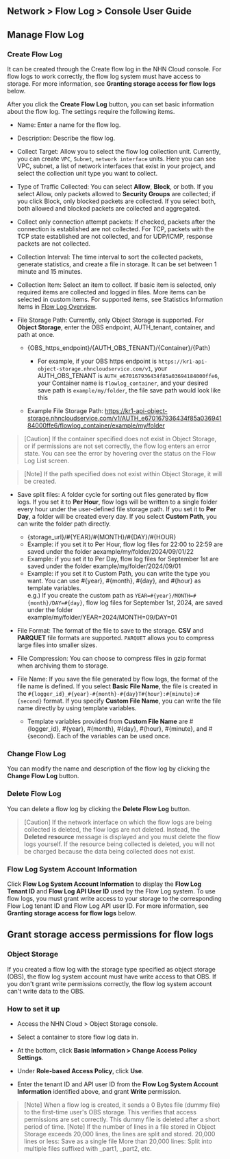 ## Network > Flow Log > Console User Guide

## Manage Flow Log
### Create Flow Log
It can be created through the Create flow log in the NHN Cloud console. For flow logs to work correctly, the flow log system must have access to storage. For more information, see **Granting storage access for flow logs** below.


After you click the **Create Flow Log** button, you can set basic information about the flow log. The settings require the following items.


* Name: Enter a name for the flow log.
* Description: Describe the flow log.
* Collect Target: Allow you to select the flow log collection unit. Currently, you can create `VPC`, `Subnet`, `network interface` units. Here you can see VPC, subnet, a list of network interfaces that exist in your project, and select the collection unit type you want to collect.
* Type of Traffic Collected: You can select **Allow**, **Block**, or both. If you select Allow, only packets allowed to **Security Groups** are collected; if you click Block, only blocked packets are collected. If you select both, both allowed and blocked packets are collected and aggregated.

* Collect only connection attempt packets: If checked, packets after the connection is established are not collected. For TCP, packets with the TCP state established are not collected, and for UDP/ICMP, response packets are not collected.
* Collection Interval: The time interval to sort the collected packets, generate statistics, and create a file in storage. It can be set between 1 minute and 15 minutes. 
* Collection Item: Select an item to collect. If basic item is selected, only required items are collected and logged in files. More items can be selected in custom items. For supported items, see Statistics Information Items in [Flow Log Overview](/Network/Flow%20Log/en/overview/).

* File Storage Path: Currently, only Object Storage is supported. For **Object Storage**, enter the OBS endpoint, AUTH_tenant, container, and path at once.
    * {OBS_https_endpoint}/{AUTH_OBS_TENANT}/{Container}/{Path}
        * For example, if your OBS https endpoint is `https://kr1-api-object-storage.nhncloudservice.com/v1`, your AUTH_OBS_TENANT is `AUTH_e670167936434f85a03694184000ffe6`, your Container name is `flowlog_container`, and your desired save path is `example/my/folder`, the file save path would look like this

    * Example File Storage Path: https://kr1-api-object-storage.nhncloudservice.com/v1/AUTH_e670167936434f85a03694184000ffe6/flowlog_container/example/my/folder


> [Caution] If the container specified does not exist in Object Storage, or if permissions are not set correctly, the flow log enters an error state. You can see the error by hovering over the status on the Flow Log List screen.

 
> [Note] If the path specified does not exist within Object Storage, it will be created.


* Save split files: A folder cycle for sorting out files generated by flow logs. If you set it to **Per Hour**, flow logs will be written to a single folder every hour under the user-defined file storage path. If you set it to **Per Day**, a folder will be created every day. If you select **Custom Path**, you can write the folder path directly.

    * {storage_url}/#{YEAR}/#{MONTH}/#{DAY}/#{HOUR}
    * Example: if you set it to Per Hour, flow log files for 22:00 to 22:59 are saved under the folder aexample/my/folder/2024/09/01/22
    * Example: if you set it to Per Day, flow log files for September 1st are saved under the folder example/my/folder/2024/09/01
    * Example: if you set it to Custom Path, you can write the type you want. You can use #{year}, #{month}, #{day}, and #{hour} as template variables. <br> e.g.) If you create the custom path as `YEAR=#{year}/MONTH=#{month}/DAY=#{day}`, flow log files for September 1st, 2024, are saved under the folder example/my/folder/YEAR=2024/MONTH=09/DAY=01



* File Format: The format of the file to save to the storage. **CSV** and **PARQUET** file formats are supported. `PARQUET` allows you to compress large files into smaller sizes.

* File Compression: You can choose to compress files in gzip format when archiving them to storage.

* File Name: If you save the file generated by flow logs, the format of the file name is defined. If you select **Basic File Name**, the file is created in the `#{logger_id}_#{year}-#{month}-#{day}T#{hour}:#{minute}:#{second}` format. If you specify **Custom File Name**, you can write the file name directly by using template variables.

   * Template variables provided from **Custom File Name** are #{logger_id}, #{year}, #{month}, #{day}, #{hour}, #{minute}, and #{second}. Each of the variables can be used once.



### Change Flow Log
You can modify the name and description of the flow log by clicking the **Change Flow Log** button.

### Delete Flow Log
You can delete a flow log by clicking the **Delete Flow Log** button.

> [Caution] If the network interface on which the flow logs are being collected is deleted, the flow logs are not deleted. Instead, the **Deleted resource** message is displayed and you must delete the flow logs yourself.
If the resource being collected is deleted, you will not be charged because the data being collected does not exist.

### Flow Log System Account Information
Click **Flow Log System Account Information** to display the **Flow Log Tenant ID** and **Flow Log API User ID** used by the Flow Log system. To use flow logs, you must grant write access to your storage to the corresponding Flow Log tenant ID and Flow Log API user ID. For more information, see **Granting storage access for flow logs** below.




## Grant storage access permissions for flow logs
### Object Storage
If you created a flow log with the storage type specified as object storage (OBS), the flow log system account must have write access to that OBS. If you don't grant write permissions correctly, the flow log system account can't write data to the OBS.


### How to set it up

* Access the NHN Cloud > Object Storage console.

* Select a container to store flow log data in.
* At the bottom, click **Basic Information > Change Access Policy Settings**.

* Under **Role-based Access Policy**, click **Use**.
* Enter the tenant ID and API user ID from the **Flow Log System Account Information** identified above, and grant **Write** permission.

> [Note] When a flow log is created, it sends a 0 Bytes file (dummy file) to the first-time user's OBS storage. This verifies that access permissions are set correctly. This dummy file is deleted after a short period of time.
> [Note] If the number of lines in a file stored in Object Storage exceeds 20,000 lines, the lines are split and stored. 
> 20,000 lines or less: Save as a single file 
> More than 20,000 lines: Split into multiple files suffixed with _part1, _part2, etc.

